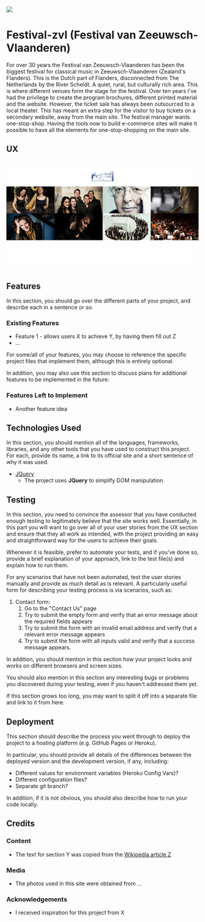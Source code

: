 <img src="https://andeweg-festival-zvl.s3.amazonaws.com/media/FestivalZVL_logo.png" style="margin: 0;">

# Festival-zvl (Festival van Zeeuwsch-Vlaanderen)

For over 30 years the Festival van Zeeuwsch-Vlaanderen has been the biggest festival for classical music in Zeeuwsch-Vlaanderen (Zealand's Flanders). This is the Dutch part of Flanders, disconnected from The Netherlands by the River Scheldt. A quiet, rural, but culturally rich area. This is where different venues form the stage for the festival. 
Over ten years I've had the privilege to create the program brochures, different printed material and the website. However, the ticket sale has always been outsourced to a local theater. This has meant an extra step for the visitor to buy tickets on a secondary website, away from the main site. The festival manager wants one-stop-shop. Having the tools now to build e-commerce sites will make it possible to have all the elements for one-stop-shopping on the main site.

 
## UX
 
<img src="https://github.com/Andeweg01/Festival-zvl/blob/master/img/Festival-zvl_project_Page_1.jpg?raw=true" style="margin: 0;">


## Features

In this section, you should go over the different parts of your project, and describe each in a sentence or so.
 
### Existing Features
- Feature 1 - allows users X to achieve Y, by having them fill out Z
- ...

For some/all of your features, you may choose to reference the specific project files that implement them, although this is entirely optional.

In addition, you may also use this section to discuss plans for additional features to be implemented in the future:

### Features Left to Implement
- Another feature idea

## Technologies Used

In this section, you should mention all of the languages, frameworks, libraries, and any other tools that you have used to construct this project. For each, provide its name, a link to its official site and a short sentence of why it was used.

- [JQuery](https://jquery.com)
    - The project uses **JQuery** to simplify DOM manipulation.


## Testing

In this section, you need to convince the assessor that you have conducted enough testing to legitimately believe that the site works well. Essentially, in this part you will want to go over all of your user stories from the UX section and ensure that they all work as intended, with the project providing an easy and straightforward way for the users to achieve their goals.

Whenever it is feasible, prefer to automate your tests, and if you've done so, provide a brief explanation of your approach, link to the test file(s) and explain how to run them.

For any scenarios that have not been automated, test the user stories manually and provide as much detail as is relevant. A particularly useful form for describing your testing process is via scenarios, such as:

1. Contact form:
    1. Go to the "Contact Us" page
    2. Try to submit the empty form and verify that an error message about the required fields appears
    3. Try to submit the form with an invalid email address and verify that a relevant error message appears
    4. Try to submit the form with all inputs valid and verify that a success message appears.

In addition, you should mention in this section how your project looks and works on different browsers and screen sizes.

You should also mention in this section any interesting bugs or problems you discovered during your testing, even if you haven't addressed them yet.

If this section grows too long, you may want to split it off into a separate file and link to it from here.

## Deployment

This section should describe the process you went through to deploy the project to a hosting platform (e.g. GitHub Pages or Heroku).

In particular, you should provide all details of the differences between the deployed version and the development version, if any, including:
- Different values for environment variables (Heroku Config Vars)?
- Different configuration files?
- Separate git branch?

In addition, if it is not obvious, you should also describe how to run your code locally.


## Credits

### Content
- The text for section Y was copied from the [Wikipedia article Z](https://en.wikipedia.org/wiki/Z)

### Media
- The photos used in this site were obtained from ...

### Acknowledgements

- I received inspiration for this project from X
